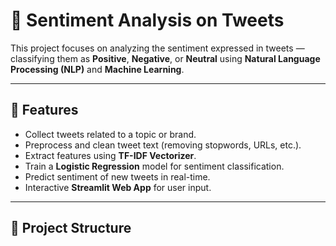 # 📝 Sentiment Analysis on Tweets  

This project focuses on analyzing the sentiment expressed in tweets — classifying them as **Positive**, **Negative**, or **Neutral** using **Natural Language Processing (NLP)** and **Machine Learning**.  

---

## 📌 Features
- Collect tweets related to a topic or brand.  
- Preprocess and clean tweet text (removing stopwords, URLs, etc.).  
- Extract features using **TF-IDF Vectorizer**.  
- Train a **Logistic Regression** model for sentiment classification.  
- Predict sentiment of new tweets in real-time.  
- Interactive **Streamlit Web App** for user input.  

---

## 📂 Project Structure

